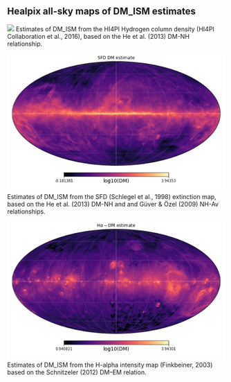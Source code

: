 ## Healpix all-sky maps of DM_ISM estimates

![](logdm-nh-hi4pi.jpg?raw=true)
Estimates of DM_ISM from the HI4PI Hydrogen column density (HI4PI Collaboration et al., 2016), based on the He et al. (2013)  DM-NH relationship.  

![](logdm-dust-sfd1998.jpg?raw=true)
Estimates of DM_ISM from the SFD (Schlegel et al., 1998) extinction map, based on the He et al. (2013) DM-NH and and Güver & Özel (2009) NH-Av relationships.

![](logdm-halpha-finkbeiner2003.jpg?raw=true)
Estimates of DM_ISM from the H-alpha intensity map (Finkbeiner, 2003) based on the Schnitzeler (2012) DM–EM relation.